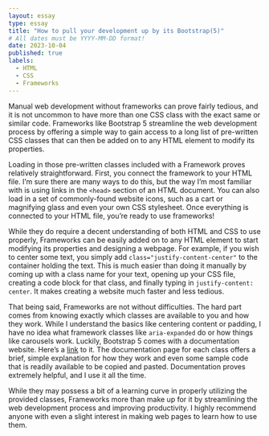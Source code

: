 ```yaml
---
layout: essay
type: essay
title: "How to pull your development up by its Bootstrap(5)"
# All dates must be YYYY-MM-DD format!
date: 2023-10-04
published: true
labels:
  - HTML
  - CSS
  - Frameworks
---
```

Manual web development without frameworks can prove fairly tedious, and it is not uncommon to have more than one CSS class with the exact same or similar code. Frameworks like Bootstrap 5 streamline the web development process by offering a simple way to gain access to a long list of pre-written CSS classes that can then be added on to any HTML element to modify its properties. 

Loading in those pre-written classes included with a Framework proves relatively straightforward. First, you connect the framework to your HTML file. I’m sure there are many ways to do this, but the way I’m most familiar with is using links in the `<head>` section of an HTML document. You can also load in a set of commonly-found website icons, such as a cart or magnifying glass and even your own CSS stylesheet. Once everything is connected to your HTML file, you’re ready to use frameworks! 

While they do require a decent understanding of both HTML and CSS to use properly, Frameworks can be easily added on to any HTML element to start modifying its properties and designing a webpage. For example, if you wish to center some text, you simply add `class="justify-content-center"` to the container holding the text. This is much easier than doing it manually by coming up with a class name for your text, opening up your CSS file, creating a code block for that class, and finally typing in `justify-content: center`. It makes creating a website much faster and less tedious. 

That being said, Frameworks are not without difficulties. The hard part comes from knowing exactly which classes are available to you and how they work. While I understand the basics like centering content or padding, I have no idea what framework classes like `aria-expanded` do or how things like carousels work. Luckily, Bootstrap 5 comes with a documentation website. Here’s a [link](https://getbootstrap.com/docs/5.1/getting-started/introduction/) to it. The documentation page for each class offers a brief, simple explanation for how they work and even some sample code that is readily available to be copied and pasted. Documentation proves extremely helpful, and I use it all the time. 

While they may possess a bit of a learning curve in properly utilizing the provided classes, Frameworks more than make up for it by streamlining the web development process and improving productivity. I highly recommend anyone with even a slight interest in making web pages to learn how to use them. 
